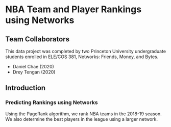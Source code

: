 # NBA Team and Player Rankings using Networks
## Team Collaborators
This data project was completed by two Princeton University undergraduate students enrolled in ELE/COS 381, Networks: Friends, Money, and Bytes. 
* Daniel Chae (2020)
* Drey Tengan (2020)

## Introduction
### Predicting Rankings using Networks
Using the PageRank algorithm, we rank NBA teams in the 2018-19 season. We also determine the best players in the league using a larger network.